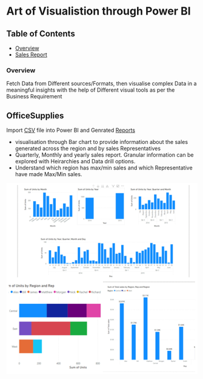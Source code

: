 
# Art of Visualistion through Power BI

## Table of Contents

* [Overview](#overview)
* [Sales Report](OfficeSupplies)

### Overview

Fetch Data from Different sources/Formats, then visualise complex Data in a meaningful insights with the help of Different visual tools as per the Business Requirement

## OfficeSupplies

Import [CSV](https://github.com/varma-prasad/Power-BI-Visualization/blob/main/Datasets/P6-OfficeSupplies.csv) file into Power BI and Genrated [Reports](https://github.com/varma-prasad/Power-BI-Visualization/blob/main/OfficeSupplies.pdf)
* visualisation through Bar chart to provide information about the sales generated across the region and by sales Representatives
* Quarterly, Monthly and yearly sales report. Granular information can be explored with Heirarchies and Data drill options.
* Understand which region has max/min sales and which Representative have made Max/Min sales.


![Sales](https://raw.githubusercontent.com/varma-prasad/Power-BI-Visualization/main/Images/Sales.jpg)


